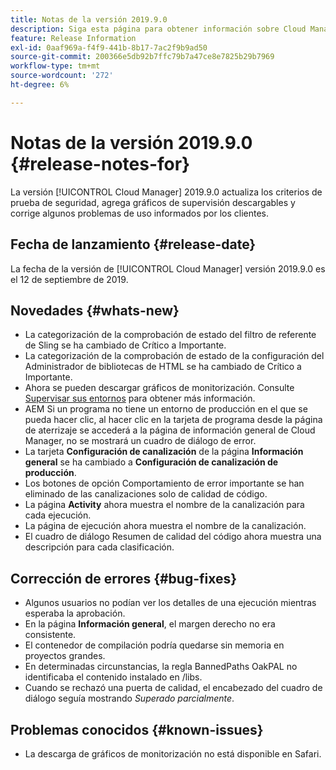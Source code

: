 ```yaml
---
title: Notas de la versión 2019.9.0
description: Siga esta página para obtener información sobre Cloud Manager 2019.9.0.
feature: Release Information
exl-id: 0aaf969a-f4f9-441b-8b17-7ac2f9b9ad50
source-git-commit: 200366e5db92b7ffc79b7a47ce8e7825b29b7969
workflow-type: tm+mt
source-wordcount: '272'
ht-degree: 6%

---
```


# Notas de la versión 2019.9.0 {#release-notes-for}

La versión [!UICONTROL Cloud Manager] 2019.9.0 actualiza los criterios de prueba de seguridad, agrega gráficos de supervisión descargables y corrige algunos problemas de uso informados por los clientes.

## Fecha de lanzamiento {#release-date}

La fecha de la versión de [!UICONTROL Cloud Manager] versión 2019.9.0 es el 12 de septiembre de 2019.

## Novedades {#whats-new}

* La categorización de la comprobación de estado del filtro de referente de Sling se ha cambiado de Crítico a Importante.
* La categorización de la comprobación de estado de la configuración del Administrador de bibliotecas de HTML se ha cambiado de Crítico a Importante.
* Ahora se pueden descargar gráficos de monitorización. Consulte [Supervisar sus entornos](/help/using/monitoring-environments.md) para obtener más información.
* AEM Si un programa no tiene un entorno de producción en el que se pueda hacer clic, al hacer clic en la tarjeta de programa desde la página de aterrizaje se accederá a la página de información general de Cloud Manager, no se mostrará un cuadro de diálogo de error.
* La tarjeta **Configuración de canalización** de la página **Información general** se ha cambiado a **Configuración de canalización de producción**.
* Los botones de opción Comportamiento de error importante se han eliminado de las canalizaciones solo de calidad de código.
* La página **Activity** ahora muestra el nombre de la canalización para cada ejecución.
* La página de ejecución ahora muestra el nombre de la canalización.
* El cuadro de diálogo Resumen de calidad del código ahora muestra una descripción para cada clasificación.

## Corrección de errores {#bug-fixes}

* Algunos usuarios no podían ver los detalles de una ejecución mientras esperaba la aprobación.
* En la página **Información general**, el margen derecho no era consistente.
* El contenedor de compilación podría quedarse sin memoria en proyectos grandes.
* En determinadas circunstancias, la regla BannedPaths OakPAL no identificaba el contenido instalado en /libs.
* Cuando se rechazó una puerta de calidad, el encabezado del cuadro de diálogo seguía mostrando *Superado parcialmente*.

## Problemas conocidos {#known-issues}

* La descarga de gráficos de monitorización no está disponible en Safari.
